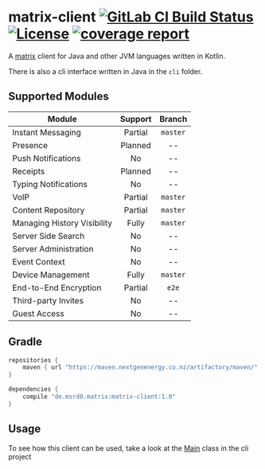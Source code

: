 # matrix-client [![GitLab CI Build Status](https://gitlab.com/mextrix/matrix-client/badges/master/build.svg)](https://gitlab.com/mextrix/matrix-client/pipelines) [![License](https://img.shields.io/badge/license-GPL--3.0-blue.svg)](https://www.gnu.org/licenses/gpl-3.0) [![coverage report](https://gitlab.com/mextrix/matrix-client/badges/master/coverage.svg)](https://gitlab.com/mextrix/matrix-client/commits/master)

A [matrix](https://matrix.org/) client for Java and other JVM languages written in Kotlin.

There is also a cli interface written in Java in the `cli` folder.

## Supported Modules

| Module | Support | Branch |
|--------|:-------:|:------:|
| Instant Messaging | Partial | `master` |
| Presence | Planned | -- |
| Push Notifications | No | -- |
| Receipts | Planned | -- |
| Typing Notifications | No | -- |
| VoIP | Partial | `master` |
| Content Repository | Partial | `master` |
| Managing History Visibility | Fully | `master` |
| Server Side Search | No | -- |
| Server Administration | No | -- |
| Event Context | No | -- |
| Device Management | Fully | `master` |
| End-to-End Encryption | Partial | `e2e` |
| Third-party Invites | No | -- |
| Guest Access | No | -- |

## Gradle

```gradle
repositories {
	maven { url "https://maven.nextgenenergy.co.nz/artifactory/maven/" }
}

dependencies {
	compile "de.msrd0.matrix:matrix-client:1.0"
}
```

## Usage

To see how this client can be used, take a look at the
[Main](https://gitlab.com/mextrix/matrix-client/blob/master/cli/src/de/msrd0/matrix/client/cli/Main.java)
class in the cli project
